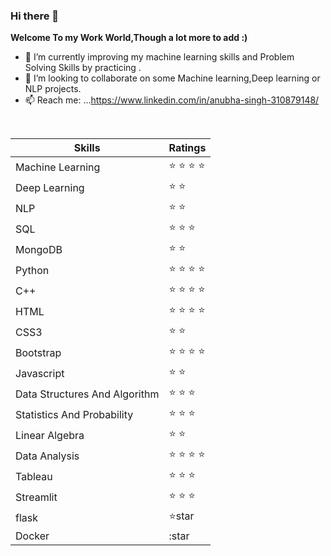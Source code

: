 ### Hi there 👋


**Welcome To my Work World,Though a lot more to add :)**
- 🔭 I’m currently improving my machine learning skills and Problem Solving Skills by practicing .
- 👯 I’m looking to collaborate on some Machine learning,Deep learning or NLP projects.
- 📫 Reach me: ...https://www.linkedin.com/in/anubha-singh-310879148/
<br/>


|Skills|Ratings|
| --- | --- |
|Machine Learning|:star: :star: :star: :star:|   
|Deep Learning|:star: :star:|     
|NLP|:star: :star:|
|SQL|:star: :star: :star:|
|MongoDB|:star: :star:|
|Python|:star: :star: :star: :star:|            
|C++|:star: :star: :star: :star:|
|HTML|:star: :star: :star: :star:|
|CSS3|:star: :star:|
|Bootstrap|:star: :star: :star: :star:|
|Javascript|:star: :star:|
|Data Structures And Algorithm|:star: :star: :star:|
|Statistics And Probability|:star: :star: :star:|
|Linear Algebra|:star: :star:|                           
|Data Analysis|:star: :star: :star: :star:|              
|Tableau|:star: :star: :star:|
|Streamlit|:star: :star: :star:|
|flask|:star:star|
|Docker|:star|
